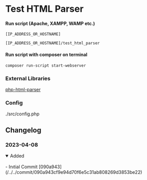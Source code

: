 # Test HTML Parser

#### Run script (Apache, XAMPP, WAMP etc.)
```
[IP_ADDRESS_OR_HOSTNAME]
```

```
[IP_ADDRESS_OR_HOSTNAME]/test_html_parser
```

#### Run script with composer on terminal
```
composer run-script start-webserver
```

### External Libraries

[php-html-parser](https://github.com/paquettg/php-html-parser/)

### Config

./src/config.php

## Changelog

### 2023-04-08

<details open>
<summary>Added</summary>
<br>
- Inıtial Commit [090a943](/../../commit/090a943cf9e94d70f6e5c31ab808269d3853be22)
</details>